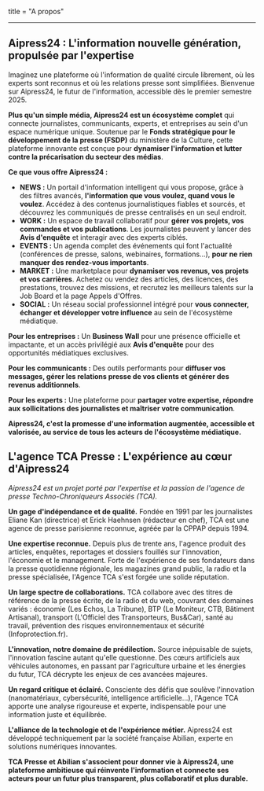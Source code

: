 title = "A propos"

---

## Aipress24 : L'information nouvelle génération, propulsée par l'expertise

Imaginez une plateforme où l'information de qualité circule librement, où les experts sont reconnus et où les relations presse sont simplifiées. Bienvenue sur Aipress24, le futur de l'information, accessible dès le premier semestre 2025.

**Plus qu'un simple média, Aipress24 est un écosystème complet** qui connecte journalistes, communicants, experts, et entreprises au sein d'un espace numérique unique. Soutenue par le **Fonds stratégique pour le développement de la presse (FSDP)** du ministère de la Culture, cette plateforme innovante est conçue pour **dynamiser l'information et lutter contre la précarisation du secteur des médias**.

**Ce que vous offre Aipress24 :**

*   **NEWS :** Un portail d'information intelligent qui vous propose, grâce à des filtres avancés, **l'information que vous voulez, quand vous le voulez**. Accédez à des contenus journalistiques fiables et sourcés, et découvrez les communiqués de presse centralisés en un seul endroit.
*   **WORK :** Un espace de travail collaboratif pour **gérer vos projets, vos commandes et vos publications**. Les journalistes peuvent y lancer des **Avis d'enquête** et interagir avec des experts ciblés.
*   **EVENTS :** Un agenda complet des événements qui font l'actualité (conférences de presse, salons, webinaires, formations...), **pour ne rien manquer des rendez-vous importants**.
*   **MARKET :** Une marketplace pour **dynamiser vos revenus, vos projets et vos carrières**. Achetez ou vendez des articles, des licences, des prestations, trouvez des missions, et recrutez les meilleurs talents sur la Job Board et la page Appels d'Offres.
*   **SOCIAL :** Un réseau social professionnel intégré pour **vous connecter, échanger et développer votre influence** au sein de l'écosystème médiatique.

**Pour les entreprises :** Un **Business Wall** pour une présence officielle et impactante, et un accès privilégié aux **Avis d'enquête** pour des opportunités médiatiques exclusives.

**Pour les communicants :** Des outils performants pour **diffuser vos messages, gérer les relations presse de vos clients et générer des revenus additionnels**.

**Pour les experts :** Une plateforme pour **partager votre expertise, répondre aux sollicitations des journalistes et maîtriser votre communication**.

**Aipress24, c'est la promesse d'une information augmentée, accessible et valorisée, au service de tous les acteurs de l'écosystème médiatique.**


## L'agence TCA Presse : L'expérience au cœur d'Aipress24

*Aipress24 est un projet porté par l'expertise et la passion de l'agence de presse Techno-Chroniqueurs Associés (TCA).*

**Un gage d'indépendance et de qualité.** Fondée en 1991 par les journalistes Eliane Kan (directrice) et Erick Haehnsen (rédacteur en chef), TCA est une agence de presse parisienne reconnue, agréée par la CPPAP depuis 1994.

**Une expertise reconnue.** Depuis plus de trente ans, l'agence produit des articles, enquêtes, reportages et dossiers fouillés sur l'innovation, l'économie et le management. Forte de l'expérience de ses fondateurs dans la presse quotidienne régionale, les magazines grand public, la radio et la presse spécialisée, l'Agence TCA s'est forgée une solide réputation.

**Un large spectre de collaborations.** TCA collabore avec des titres de référence de la presse écrite, de la radio et du web, couvrant des domaines variés : économie (Les Echos, La Tribune), BTP (Le Moniteur, CTB, Bâtiment Artisanal), transport (L'Officiel des Transporteurs, Bus&Car), santé au travail, prévention des risques environnementaux et sécurité (Infoprotection.fr).

**L'innovation, notre domaine de prédilection.** Source inépuisable de sujets, l'innovation fascine autant qu'elle questionne. Des cœurs artificiels aux véhicules autonomes, en passant par l'agriculture urbaine et les énergies du futur, TCA décrypte les enjeux de ces avancées majeures.

**Un regard critique et éclairé.** Consciente des défis que soulève l'innovation (nanomatériaux, cybersécurité, intelligence artificielle...), l'Agence TCA apporte une analyse rigoureuse et experte, indispensable pour une information juste et équilibrée.

**L'alliance de la technologie et de l'expérience métier.** Aipress24 est développé techniquement par la société française Abilian, experte en solutions numériques innovantes.

**TCA Presse et Abilian s'associent pour donner vie à Aipress24, une plateforme ambitieuse qui réinvente l'information et connecte ses acteurs pour un futur plus transparent, plus collaboratif et plus durable.**
